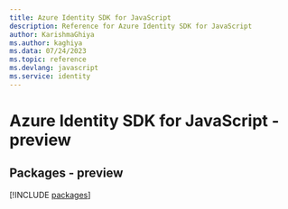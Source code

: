 ```yaml
---
title: Azure Identity SDK for JavaScript
description: Reference for Azure Identity SDK for JavaScript
author: KarishmaGhiya
ms.author: kaghiya
ms.data: 07/24/2023
ms.topic: reference
ms.devlang: javascript
ms.service: identity
---
```

# Azure Identity SDK for JavaScript - preview
## Packages - preview
[!INCLUDE [packages](identity-index.md)]